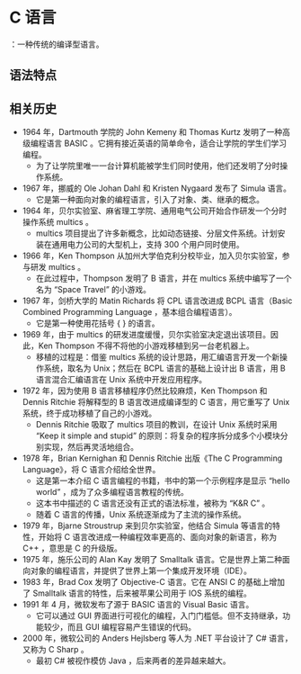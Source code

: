 # C 语言

：一种传统的编译型语言。


## 语法特点

<!-- - 脚本文件的扩展名为 .py 。
- 每个语句的末尾以换行符或分号 ; 作为分隔符。
- 用 # 声明单行注释。
- 支持定义函数，不支持面向对象编程。


一般的笔记目录结构：
语法特点
变量
  数据类型
运算符
流程控制
函数
类
-->


## 相关历史

- 1964 年，Dartmouth 学院的 John Kemeny 和 Thomas Kurtz 发明了一种高级编程语言 BASIC 。它拥有接近英语的简单命令，适合让学院的学生们学习编程。
  - 为了让学院里唯一一台计算机能被学生们同时使用，他们还发明了分时操作系统。
- 1967 年，挪威的 Ole Johan Dahl 和 Kristen Nygaard 发布了 Simula 语言。
  - 它是第一种面向对象的编程语言，引入了对象、类、继承的概念。
- 1964 年，贝尔实验室、麻省理工学院、通用电气公司开始合作研发一个分时操作系统 multics 。
  - multics 项目提出了许多新概念，比如动态链接、分层文件系统。计划安装在通用电力公司的大型机上，支持 300 个用户同时使用。
- 1966 年，Ken Thompson 从加州大学伯克利分校毕业，加入贝尔实验室，参与研发 multics 。
  - 在此过程中，Thompson 发明了 B 语言，并在 multics 系统中编写了一个名为 “Space Travel” 的小游戏。
- 1967 年，剑桥大学的 Matin Richards 将 CPL 语言改进成 BCPL 语言（Basic Combined Programming Language ，基本组合编程语言）。
  - 它是第一种使用花括号 { } 的语言。
- 1969 年，由于 multics 的研发进度缓慢，贝尔实验室决定退出该项目。因此，Ken Thompson 不得不将他的小游戏移植到另一台老机器上。
  - 移植的过程是：借鉴 multics 系统的设计思路，用汇编语言开发一个新操作系统，取名为 Unix；然后在 BCPL 语言的基础上设计出 B 语言，用 B 语言混合汇编语言在 Unix 系统中开发应用程序。
- 1972 年，因为使用 B 语言移植程序仍然比较麻烦，Ken Thompson 和 Dennis Ritchie 将解释型的 B 语言改进成编译型的 C 语言，用它重写了 Unix 系统，终于成功移植了自己的小游戏。
  - Dennis Ritchie 吸取了 multics 项目的教训，在设计 Unix 系统时采用 “Keep it simple and stupid” 的原则：将复杂的程序拆分成多个小模块分别实现，然后再灵活地组合。
- 1978 年，Brian Kernighan 和 Dennis Ritchie 出版《The C Programming Language》，将 C 语言介绍给全世界。
  - 这是第一本介绍 C 语言编程的书籍，书中的第一个示例程序是显示 “hello world” ，成为了众多编程语言教程的传统。
  - 这本书中描述的 C 语言还没有正式的语法标准，被称为 “K&R C” 。
  - 随着 C 语言的传播，Unix 系统逐渐成为了主流的操作系统。
- 1979 年，Bjarne Stroustrup 来到贝尔实验室，他结合 Simula 等语言的特性，开始将 C 语言改进成一种编程效率更高的、面向对象的新语言，称为 C++ ，意思是 C 的升级版。
- 1975 年，施乐公司的 Alan Kay 发明了 Smalltalk 语言。它是世界上第二种面向对象的编程语言，并提供了世界上第一个集成开发环境（IDE）。
- 1983 年，Brad Cox 发明了 Objective-C 语言。它在 ANSI C 的基础上增加了 Smalltalk 语言的特性，后来被苹果公司用于 IOS 系统的编程。
- 1991 年 4 月，微软发布了源于 BASIC 语言的 Visual Basic 语言。
  - 它可以通过 GUI 界面进行可视化的编程，入门门槛低。但不支持继承，功能较少，而且 GUI 编程容易产生错误的代码。
- 2000 年，微软公司的 Anders Hejlsberg 等人为 .NET 平台设计了 C# 语言，又称为 C Sharp 。
  - 最初 C# 被视作模仿 Java ，后来两者的差异越来越大。

